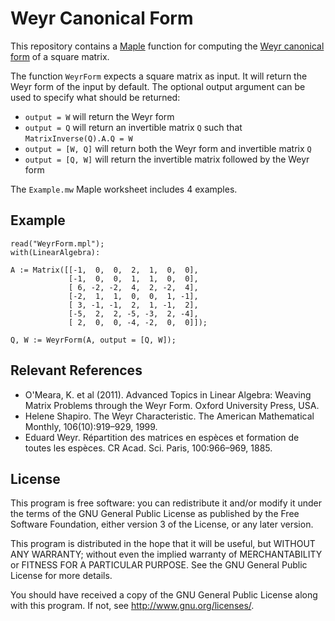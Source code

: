 # Weyr Canonical Form
This repository contains a [Maple](http://www.maplesoft.com/products/maple/) function for computing the [Weyr canonical form](https://wikipedia.org/wiki/Weyr_canonical_form) of a square matrix.

The function `WeyrForm` expects a square matrix as input. It will return the Weyr form of the input by default. The optional output argument can be used to specify what should be returned:
- `output = W` will return the Weyr form
- `output = Q` will return an invertible matrix `Q` such that `MatrixInverse(Q).A.Q = W`
- `output = [W, Q]` will return both the Weyr form and invertible matrix `Q`
- `output = [Q, W]` will return the invertible matrix followed by the Weyr form

The `Example.mw` Maple worksheet includes 4 examples.

## Example
```
read("WeyrForm.mpl");
with(LinearAlgebra):

A := Matrix([[-1,  0,  0,  2,  1,  0,  0],
             [-1,  0,  0,  1,  1,  0,  0],
             [ 6, -2, -2,  4,  2, -2,  4],
             [-2,  1,  1,  0,  0,  1, -1],
             [ 3, -1, -1,  2,  1, -1,  2],
             [-5,  2,  2, -5, -3,  2, -4],
             [ 2,  0,  0, -4, -2,  0,  0]]);

Q, W := WeyrForm(A, output = [Q, W]);
```

## Relevant References
- O'Meara, K. et al (2011). Advanced Topics in Linear Algebra: Weaving Matrix Problems through the Weyr Form. Oxford University Press, USA.
- Helene Shapiro. The Weyr Characteristic. The American Mathematical Monthly, 106(10):919–929, 1999.
- Eduard Weyr. Répartition des matrices en espèces et formation de toutes les espèces. CR Acad. Sci. Paris, 100:966–969, 1885.

## License
This program is free software: you can redistribute it and/or modify it under the terms of the GNU General Public License as published by the Free Software Foundation, either version 3 of the License, or any later version.

This program is distributed in the hope that it will be useful, but WITHOUT ANY WARRANTY; without even the implied warranty of MERCHANTABILITY or FITNESS FOR A PARTICULAR PURPOSE.  See the GNU General Public License for more details.

You should have received a copy of the GNU General Public License  along with this program.  If not, see http://www.gnu.org/licenses/.
